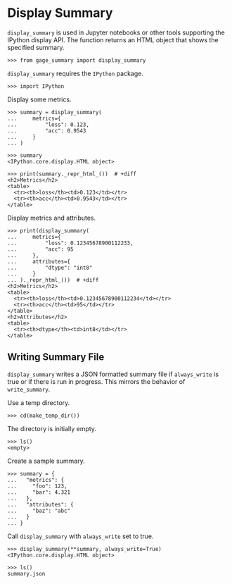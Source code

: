 # Display Summary

`display_summary` is used in Jupyter notebooks or other tools
supporting the IPython display API. The function returns an HTML
object that shows the specified summary.

    >>> from gage_summary import display_summary

`display_summary` requires the `IPython` package.

    >>> import IPython

Display some metrics.

    >>> summary = display_summary(
    ...     metrics={
    ...         "loss": 0.123,
    ...         "acc": 0.9543
    ...     }
    ... )

    >>> summary
    <IPython.core.display.HTML object>

    >>> print(summary._repr_html_())  # +diff
    <h2>Metrics</h2>
    <table>
      <tr><th>loss</th><td>0.123</td></tr>
      <tr><th>acc</th><td>0.9543</td></tr>
    </table>

Display metrics and attributes.

    >>> print(display_summary(
    ...     metrics={
    ...         "loss": 0.12345678900112233,
    ...         "acc": 95
    ...     },
    ...     attributes={
    ...         "dtype": "int8"
    ...     }
    ... )._repr_html_())  # +diff
    <h2>Metrics</h2>
    <table>
      <tr><th>loss</th><td>0.12345678900112234</td></tr>
      <tr><th>acc</th><td>95</td></tr>
    </table>
    <h2>Attributes</h2>
    <table>
      <tr><th>dtype</th><td>int8</td></tr>
    </table>

## Writing Summary File

`display_summary` writes a JSON formatted summary file if
`always_write` is true or if there is run in progress. This mirrors
the behavior of `write_summary`.

Use a temp directory.

    >>> cd(make_temp_dir())

The directory is initially empty.

    >>> ls()
    <empty>

Create a sample summary.

    >>> summary = {
    ...   "metrics": {
    ...     "foo": 123,
    ...     "bar": 4.321
    ...   },
    ...   "attributes": {
    ...     "baz": "abc"
    ...   }
    ... }

Call `display_summary` with `always_write` set to true.

    >>> display_summary(**summary, always_write=True)
    <IPython.core.display.HTML object>

    >>> ls()
    summary.json
